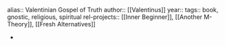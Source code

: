alias:: Valentinian Gospel of Truth
author:: [[Valentinus]]
year::
tags:: book, gnostic, religious, spiritual
rel-projects:: [[Inner Beginner]], [[Another M-Theory]], [[Fresh Alternatives]]


-
